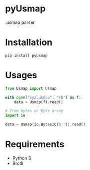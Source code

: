 # pyUsmap
.usmap parser

# Installation
`pip install pyUsmap`

# Usages
```py
from Usmap import Usmap

with open("xyz.usmap", "rb") as f:
    data = Usmap(f).read()

# from bytes or byte array
import io

data = Usmap(io.BytesIO(b'')).read()

```
# Requirements

* Python 3
* Brotli